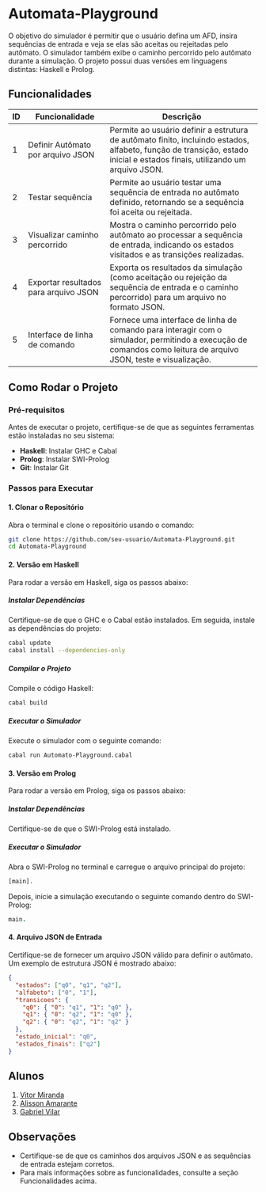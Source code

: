 # Automata-Playground

O objetivo do simulador é permitir que o usuário defina um AFD, insira sequências de entrada e veja se elas são aceitas ou rejeitadas pelo autômato. O simulador também exibe o caminho percorrido pelo autômato durante a simulação. O projeto possui duas versões em linguagens distintas: Haskell e Prolog.

## Funcionalidades

| ID | Funcionalidade | Descrição |
|----|--------------|-------------|
| 1 | Definir Autômato por arquivo JSON | Permite ao usuário definir a estrutura de autômato finito, incluindo estados, alfabeto, função de transição, estado inicial e estados finais, utilizando um arquivo JSON. |
| 2 | Testar sequência | Permite ao usuário testar uma sequência de entrada no autômato definido, retornando se a sequência foi aceita ou rejeitada. |
| 3 | Visualizar caminho percorrido | Mostra o caminho percorrido pelo autômato ao processar a sequência de entrada, indicando os estados visitados e as transições realizadas. |
| 4 | Exportar resultados para arquivo JSON | Exporta os resultados da simulação (como aceitação ou rejeição da sequência de entrada e o caminho percorrido) para um arquivo no formato JSON. |
| 5 | Interface de linha de comando | Fornece uma interface de linha de comando para interagir com o simulador, permitindo a execução de comandos como leitura de arquivo JSON, teste e visualização. |

## Como Rodar o Projeto

### Pré-requisitos

Antes de executar o projeto, certifique-se de que as seguintes ferramentas estão instaladas no seu sistema:

- **Haskell**: Instalar GHC e Cabal
- **Prolog**: Instalar SWI-Prolog
- **Git**: Instalar Git

### Passos para Executar

#### 1. Clonar o Repositório

Abra o terminal e clone o repositório usando o comando:

```sh
git clone https://github.com/seu-usuario/Automata-Playground.git
cd Automata-Playground
```

#### 2. Versão em Haskell

Para rodar a versão em Haskell, siga os passos abaixo:

##### Instalar Dependências

Certifique-se de que o GHC e o Cabal estão instalados. Em seguida, instale as dependências do projeto:

```sh
cabal update
cabal install --dependencies-only
```

##### Compilar o Projeto

Compile o código Haskell:

```sh
cabal build
```

##### Executar o Simulador

Execute o simulador com o seguinte comando:

```sh
cabal run Automato-Playground.cabal
```

#### 3. Versão em Prolog

Para rodar a versão em Prolog, siga os passos abaixo:

##### Instalar Dependências

Certifique-se de que o SWI-Prolog está instalado.

##### Executar o Simulador

Abra o SWI-Prolog no terminal e carregue o arquivo principal do projeto:

```sh
[main].
```

Depois, inicie a simulação executando o seguinte comando dentro do SWI-Prolog:

```prolog
main.
```

#### 4. Arquivo JSON de Entrada

Certifique-se de fornecer um arquivo JSON válido para definir o autômato. Um exemplo de estrutura JSON é mostrado abaixo:

```json
{
  "estados": ["q0", "q1", "q2"],
  "alfabeto": ["0", "1"],
  "transicoes": {
    "q0": { "0": "q1", "1": "q0" },
    "q1": { "0": "q2", "1": "q0" },
    "q2": { "0": "q2", "1": "q2" }
  },
  "estado_inicial": "q0",
  "estados_finais": ["q2"]
}
```

## Alunos

1. [Vitor Miranda](https://github.com/VitorMI)
2. [Alisson Amarante](https://github.com/alissonramarante)
3. [Gabriel Vilar](https://github.com/Gakjvc)

## Observações

- Certifique-se de que os caminhos dos arquivos JSON e as sequências de entrada estejam corretos.
- Para mais informações sobre as funcionalidades, consulte a seção Funcionalidades acima.
